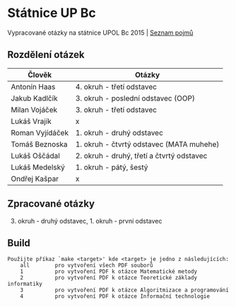 ﻿# Státnice UP Bc
Vypracované otázky na státnice UPOL Bc 2015 | [Seznam pojmů](http://www.inf.upol.cz/downloads/studium/2015_INFv01_bc.pdf)

## Rozdělení otázek

| Člověk           | Otázky                                                |
| ---------------- | ----------------------------------------------------- |
| Antonín Haas     | 4. okruh - třetí odstavec                             |
| Jakub Kadlčík    | 3. okruh - poslední odstavec (OOP)                    |
| Milan Vojáček    | 3. okruh - třetí odstavec                             |
| Lukáš Vrajík     | x                                                     |
| Roman Vyjídáček  | 1. okruh - druhý odstavec                             |
| Tomáš Beznoska   | 1. okruh - čtvrtý odstavec (MATA muhehe)              |
| Lukáš Oščádal    | 2. okruh - druhý, třetí a čtvrtý odstavec             |
| Lukáš Medelský   | 1. okruh - pátý, šestý                                |
| Ondřej Kašpar    | x                               			   |

## Zpracované otázky
3. okruh - druhý odstavec, 1. okruh - první odstavec

## Build

	Použijte příkaz `make <target>' kde <target> je jedno z následujících:
	    all        pro vytvoření všech PDF souborů
	    1          pro vytvoření PDF k otázce Matematické metody
	    2          pro vytvoření PDF k otázce Teoretické základy informatiky
	    3          pro vytvoření PDF k otázce Algoritmizace a programování
	    4          pro vytvoření PDF k otázce Informační technologie
